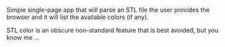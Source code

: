 Simple single-page app that will parse an STL file the user provides the browser and it will list the available colors (if any). 

STL color is an obscure non-standard feature that is best avoided, but you know me ...
